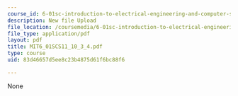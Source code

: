 ```yaml
---
course_id: 6-01sc-introduction-to-electrical-engineering-and-computer-science-i-spring-2011
description: New file Upload
file_location: /coursemedia/6-01sc-introduction-to-electrical-engineering-and-computer-science-i-spring-2011/83d46657d5ee8c23b4875d61f6bc88f6_MIT6_01SCS11_10_3_4.pdf
file_type: application/pdf
layout: pdf
title: MIT6_01SCS11_10_3_4.pdf
type: course
uid: 83d46657d5ee8c23b4875d61f6bc88f6

---
```

None